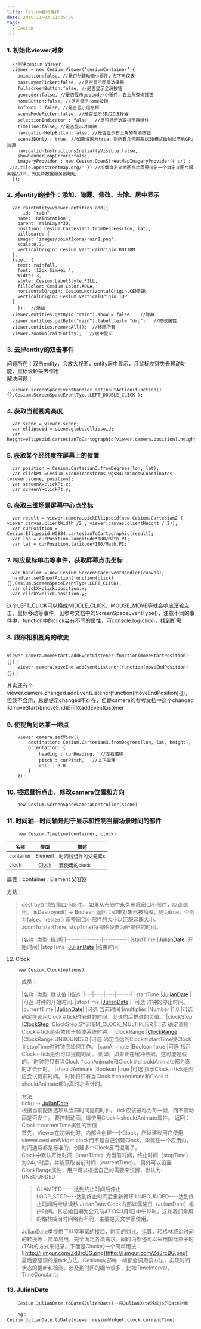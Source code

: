 ```yaml
---
title: Cesium基础操作
date: 2016-11-03 11:35:58
tags:
  - Cesium
---
```


<style>
table{
  border:0;margin:0;border-collapse:collapse;border-spacing:0;
  font-size: 13px;
}
</style>
### 1. 初始化viewer对象

```code
  //创建cesium Viewer
  viewer = new Cesium.Viewer(‘cesiumContainer’,{
    animation:false, //是否创建动画小器件，左下角仪表
    baseLayerPicker:false, //是否显示图层选择器
    fullscreenButton:false, //是否显示全屏按钮
    geocoder:false, //是否显示geocoder小器件，右上角查询按钮
    homeButton:false, //是否显示Home按钮
    infoBox : false, //是否显示信息框
    sceneModePicker:false, //是否显示3D/2D选择器
    selectionIndicator : false , //是否显示选取指示器组件
    timeline:false, //是否显示时间轴
    navigationHelpButton:false, //是否显示右上角的帮助按钮
    scene3DOnly : true, //如果设置为true，则所有几何图形以3D模式绘制以节约GPU资源
    navigationInstructionsInitiallyVisible:false,
    showRenderLoopErrors:false,
    imageryProvider : new Cesium.OpenStreetMapImageryProvider({ url : '//a.tile.openstreetmap.org/' }) //加载自定义地图瓦片需要指定一个自定义图片服务器//URL 为瓦片数据服务器地址
  });
```

<!-- more -->

### 2. 对entity的操作：添加、隐藏、修改、去除、居中显示

```code
  Var rainEntity=viewer.entities.add({
      id: "rain",
    name: 'RainStation',
    parent: rainLayer3D,
    position: Cesium.Cartesian3.fromDegrees(lon, lat),
    billboard: {
    image: 'images/pointIcons/rain1.png',
    scale:0.7,
    verticalOrigin: Cesium.VerticalOrigin.BOTTOM
  },
  label: {
    text: rainfall,
    font: '12px SimHei ',
    Width: 3,
    style: Cesium.LabelStyle.FILL,
    fillColor: Cesium.Color.AQUA,
    horizontalOrigin: Cesium.HorizontalOrigin.CENTER,
    verticalOrigin: Cesium.VerticalOrigin.TOP
  }
    });  //添加
  viewer.entities.getById("rain").show = false;   //隐藏
  viewer.entities.getById("rain").label.text= "drp";   //修改属性
  viewer.entities.removeAll();  //移除所有
  viewer.zoomTo(rainEntity);   //居中显示
```

### 3. 去掉entity的双击事件

  问题所在：双击entity，会放大视图，entity居中显示，且鼠标左键失去移动功能，鼠标滚轮失去作用  
  解决问题：

```code
  viewer.screenSpaceEventHandler.setInputAction(function(){},Cesium.ScreenSpaceEventType.LEFT_DOUBLE_CLICK );
```

### 4. 获取当前视角高度

```code
  var scene = viewer.scene;
  var ellipsoid = scene.globe.ellipsoid;
  var height=ellipsoid.cartesianToCartographic(viewer.camera.position).height;
```

### 5. 获取某个经纬度在屏幕上的位置

```code
  var position = Cesium.Cartesian3.fromDegrees(lon, lat);
  var clickPt =Cesium.SceneTransforms.wgs84ToWindowCoordinates (viewer.scene, position);
  var screenX=clickPt.x;
  var screenY=clickPt.y;
```

### 6. 获取三维场景屏幕中心点坐标

```code
  var result = viewer.camera.pickEllipsoid(new Cesium.Cartesian2 ( viewer.canvas.clientWidth /2 , viewer.canvas.clientHeight / 2));
  var curPosition = Cesium.Ellipsoid.WGS84.cartesianToCartographic(result);
  var lon = curPosition.longitude*180/Math.PI;
  var lat = curPosition.latitude*180/Math.PI;
```

### 7. 响应鼠标单击等事件，获取屏幕点击坐标

```code
  var handler = new Cesium.ScreenSpaceEventHandler(canvas);
  handler.setInputAction(function(click){},Cesium.ScreenSpaceEventType.LEFT_CLICK);
  var clickX=click.position.x;
  var clickY=click.position.y;
```

这个LEFT_CLICK可以换成MIDDLE_CLICK、MOUSE_MOVE等就会响应滚轮点击、鼠标移动等事件，见参考文档中的ScreenSpaceEventType()，注意不同的事件中，function中的click会有不同的属性，可console.log(click)，找到所需

### 8. 跟踪相机视角的改变

```code
    viewer.camera.moveStart.addEventListener(function(moveStartPosition){})；
    viewer.camera.moveEnd.addEventListener(function(moveEndPosition){})；
```

其实还有个
viewer.camera.changed.addEventListener(function(moveEndPosition){})，但我不会用，总是提示changed不存在，但是camera的参考文档中这个changed和moveStart和moveEnd都可以addEventListener

### 9. 使视角到达某一地点

```code
    viewer.camera.setView({
        destination: Cesium.Cartesian3.fromDegrees(lon, lat, height),
        orientation: {
            heading : curHeading,  //左右偏移
            pitch : curPitch,   //上下偏移
            roll : 0.0                           
        }
    });
```

### 10. 根据鼠标点击，修改camera位置和方向

```code
    new Cesium.ScreenSpaceCameraController(scene)
```

### 11. 时间轴--时间轴是用于显示和控制当前场景时间的部件

```code
    new Cesium.Timeline(container, clock)
```

| 名称	   | 类型       | 描述       |
| -------- |:----------:|-------------------|
| container| Element	| 时间线组件的父元素s |
| clock	   | [Clock](http://cesiumjs.org/Cesium/Build/Documentation/Clock.html)	    | 要使用的clock      |

属性：container : Element 父容器

方法：

>destroy()	销毁窗口小部件。 如果从布局中永久删除窗口小部件，应该调用。
>isDestroyed() → Boolean   返回：如果对象已被销毁，则为true，否则为false。
>resize()   调整窗口小部件的大小以匹配容器大小。
>zoomTo(startTime, stopTime)将视图设置为所提供的时间。
>
>|名称	|类型	|描述|
|-------|-------|----------|
|startTime	|[JulianDate](http://cesiumjs.org/Cesium/Build/Documentation/JulianDate.html)	|开始时间|
|stopTime	|[JulianDate](http://cesiumjs.org/Cesium/Build/Documentation/JulianDate.html)	|结束时间|

12. Clock

```code
    new Cesium.Clock(options)
```

>成员：
>
> |名称	 |类型	|默认值	|描述|
    |---|----|----|------|
    |startTime	|[JulianDate](http://cesiumjs.org/Cesium/Build/Documentation/JulianDate.html)	|	|可选  时钟的开始时间.
    |stopTime	|[JulianDate](http://cesiumjs.org/Cesium/Build/Documentation/JulianDate.html)	|	|可选 时钟的停止时间。
    |currentTime	|[JulianDate](http://cesiumjs.org/Cesium/Build/Documentation/JulianDate.html)|		|可选 当前时间
    |multiplier	|Number	|1.0	|可选  确定在调用Clock＃tick时前进的时间，允许向后推进的负值。
    |clockStep	|[ClockStep](http://cesiumjs.org/Cesium/Build/Documentation/ClockStep.html)	|ClockStep.SYSTEM_CLOCK_MULTIPLIER	|可选  确定调用Clock＃tick是否依赖于帧或系统时钟。
    |clockRange	|[ClockRange](http://cesiumjs.org/Cesium/Build/Documentation/ClockRange.html)	|ClockRange.UNBOUNDED	|可选   确定当达到Clock＃startTime或Clock＃stopTime时时钟应如何工作。
    |canAnimate	|Boolean	|true	|可选   指示Clock＃tick是否可以提前时间。 例如，如果正在缓冲数据，这可能是假的。 时钟将只有当Clock＃canAnimate和Clock＃shouldAnimate都为真时才会计时。
    |shouldAnimate	|Boolean	|true	|可选  指示Clock＃tick是否应尝试提前时间。 时钟将只有当Clock＃canAnimate和Clock＃shouldAnimate都为真时才会计时。

  >方法:  
> tick() → [JulianDate](http://cesiumjs.org/Cesium/Build/Documentation/JulianDate.html)  
> 根据当前配置选项从当前时间提前时钟。 tick应该被称为每一帧，而不管动画是否发生。 要控制动画，请使用Clock＃shouldAnimate属性。
	返回：
  Clock＃currentTime属性的新值  
>首先，Viewer在初始化时，内部会创建一个Clock，所以建议用户使用viewer.cesiumWidget.clock而不是自己创建Clock，毕竟在一个应用内，时间通常都是标准的，创建多个Clock反而混淆了。  
>Clock中默认开始时间（startTime）为当前时间，终止时间（stopTime）为24小时后，并能获取当前时间（currentTime）。
另外可以设置ClockRange属性，用户可以根据自己的需要来设置，默认为: UNBOUNDED
>>CLAMPED-----达到终止时间后停止  
>>LOOP_STOP----达到终止时间后重新循环
>>UNBOUNDED----达到终止时间后继续读秒
>JulianDate
> Clock内部以儒略日（JulianDate）维护时间。其起始日期为公元前4713年1月1日中午12时，这和我们常用的格林威治时间略有不同，主要是天文学家使用。
>
>JulianDate类提供了非常丰富的接口，时间的对比，运算，和格林威治时间的转换等，简单易用，完全满足各类需求。同时内部还可以采用国际原子时(TAI)的方式来记录。下面是Clock的一个简单用法：  
>![http://i.imgur.com/Zd8rcBG.png](http://i.imgur.com/Zd8rcBG.png)  
>最后要强调的是tick方法，Cesium内部每一帧都会调用该方法，实现时间状态的更新和检测。涉及到时间的细节很多，比如TimeInterval，TimeConstants

### 13. JulianDate

```code
    Cesium.JulianDate.toDate(JulianDate)--将JulianDate转成js的Date对象

    eg：Cesium.JulianDate.toDate(viewer.cesiumWidget.clock.currentTime)
```